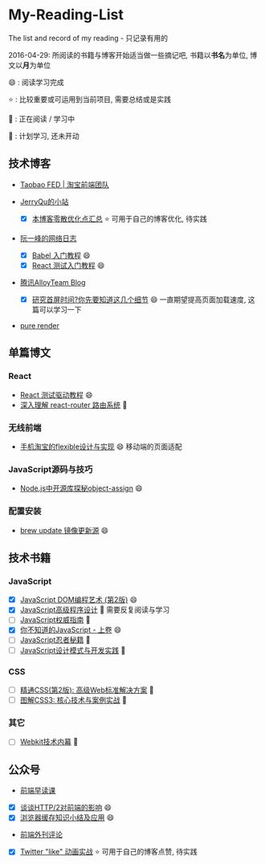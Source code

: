 # My-Reading-List
The list and record of my reading - 只记录有用的

2016-04-29: 所阅读的书籍与博客开始适当做一些摘记吧, 书籍以**书名**为单位, 博文以**月**为单位

:smile: : 阅读学习完成

:star:  : 比较重要或可运用到当前项目, 需要总结或是实践

:muscle: : 正在阅读 / 学习中

:clap: : 计划学习, 还未开动

## 技术博客

* [Taobao FED | 淘宝前端团队](http://taobaofed.org)

* [JerryQu的小站](https://imququ.com)
  - [x] [本博客零散优化点汇总](https://imququ.com/post/summary-of-my-blog-optimization.html) 
:star: 可用于自己的博客优化, 待实践

* [阮一峰的网络日志](http://www.ruanyifeng.com/blog/)
  - [x] [Babel 入门教程](http://www.ruanyifeng.com/blog/2016/01/babel.html)
:smile:
  - [x] [React 测试入门教程](http://www.ruanyifeng.com/blog/2016/02/react-testing-tutorial.html)
:smile:

* [腾讯AlloyTeam Blog](http://www.alloyteam.com)
  - [x] [研究首屏时间?你先要知道这几个细节](http://www.alloyteam.com/2016/01/points-about-resource-loading/)
:smile: 一直期望提高页面加载速度, 这篇可以学习一下

* [pure render](http://zhuanlan.zhihu.com/purerender)

## 单篇博文

### React
* [React 测试驱动教程](http://www.jianshu.com/p/6c74c96148c9) :smile:
* [深入理解 react-router 路由系统](https://segmentfault.com/a/1190000004075348) :muscle:

### 无线前端
* [手机淘宝的flexible设计与实现](http://www.html-js.com/article/2402) 
:smile: 移动端的页面适配

### JavaScript源码与技巧
* [Node.js中开源库探秘object-assign](http://www.swiftcafe.io/2015/10/29/node-object-assign/) :smile:

### 配置安装
* [brew update 镜像更新源](https://www.logcg.com/archives/1301.html) :smile:

## 技术书籍

### JavaScript
- [x] [JavaScript DOM编程艺术 (第2版)](https://book.douban.com/subject/6038371/) :smile:
- [x] [JavaScript高级程序设计](https://book.douban.com/subject/10546125/)
:muscle: 需要反复阅读与学习
- [ ] [JavaScript权威指南](https://book.douban.com/subject/2228378/) :muscle:
- [x] [你不知道的JavaScript - 上卷](http://book.douban.com/subject/26351021/) :smile:
- [ ] [JavaScript忍者秘籍](http://book.douban.com/subject/26638316/) :muscle:
- [ ] [JavaScript设计模式与开发实践](https://book.douban.com/subject/26382780/) :muscle:

### CSS
- [ ] [精通CSS(第2版): 高级Web标准解决方案](https://book.douban.com/subject/4736167/) :muscle:
- [ ] [图解CSS3: 核心技术与案例实战](https://book.douban.com/subject/25920727/) :muscle:

### 其它
- [ ] [Webkit技术内幕](https://book.douban.com/subject/25910556/) :muscle:

## 公众号

* [前端早读课](http://weibo.com/qianduanzaoduke?topnav=1&wvr=6&topsug=1&is_all=1)
 - [x] [谈谈HTTP/2对前端的影响](http://hectorguo.com/zh/http2-starter/) :smile:
 - [x] [浏览器缓存知识小结及应用](http://www.cnblogs.com/lyzg/p/5125934.html) :smile:

* [前端外刊评论]()
 - [x] [Twitter "like" 动画实战](http://zhuanlan.zhihu.com/FrontendMagazine/20486738)
:star: 可用于自己的博客点赞, 待实践

